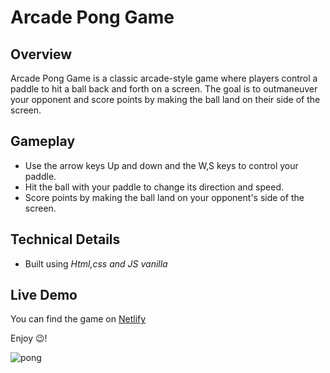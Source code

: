 # Arcade Pong Game

## **Overview**

Arcade Pong Game is a classic arcade-style game where players control a paddle to hit a ball back and forth on a screen. The goal is to outmaneuver your opponent and score points by making the ball land on their side of the screen.

## **Gameplay**

- Use the arrow keys Up and down and the W,S keys to control your paddle.
- Hit the ball with your paddle to change its direction and speed.
- Score points by making the ball land on your opponent's side of the screen.

## **Technical Details**

- Built using _Html,css and JS vanilla_

## Live Demo

You can find the game on [Netlify](https://bushra-pong-game.netlify.app/)

Enjoy 😉!

![pong](https://media.tenor.com/LqNPvLVdzHoAAAAM/cat-ping.gif)
